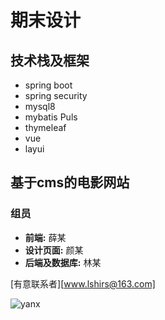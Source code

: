 # 期末设计

##  技术栈及框架 

* spring boot
* spring security
* mysql8
* mybatis Puls
* thymeleaf
* vue
* layui

## 基于cms的电影网站

### 组员

* **前端:**    			薛某
* **设计页面:**         颜某
* **后端及数据库:** 林某

[有意联系者][www.lshirs@163.com]

![yanx](./src/main/resources/static/front/images/yanx.png)